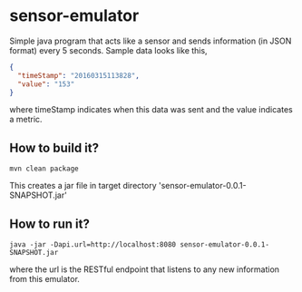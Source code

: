 # sensor-emulator
Simple java program that acts like a sensor and sends information (in JSON format) every 5 seconds. Sample data looks like this,

```json
{
  "timeStamp": "20160315113828", 
  "value": "153"
}
``` 

where timeStamp indicates when this data was sent and the value indicates a metric.

## How to build it?
```
mvn clean package
```

This creates a jar file in target directory 'sensor-emulator-0.0.1-SNAPSHOT.jar'

## How to run it?
```
java -jar -Dapi.url=http://localhost:8080 sensor-emulator-0.0.1-SNAPSHOT.jar
```

where the url is the RESTful endpoint that listens to any new information from this emulator. 
